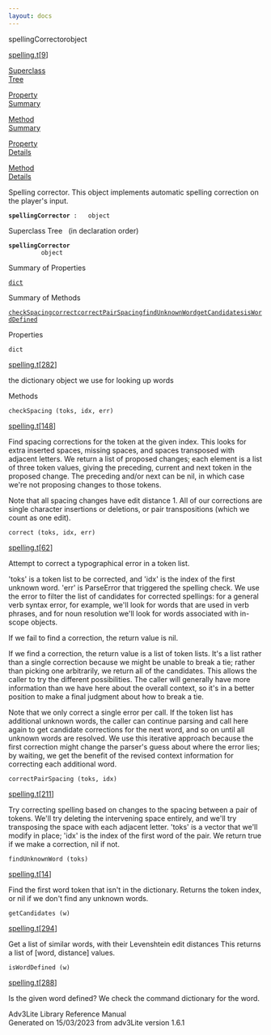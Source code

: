 ```yaml
---
layout: docs
---
```

<span class="title">spellingCorrector</span><span class="type">object</span>

[spelling.t](../file/spelling.t.html)\[[9](../source/spelling.t.html#9)\]

[Superclass  
Tree](#_SuperClassTree_)

[Property  
Summary](#_PropSummary_)

[Method  
Summary](#_MethodSummary_)

[Property  
Details](#_Properties_)

[Method  
Details](#_Methods_)

<div class="fdesc">

Spelling corrector. This object implements automatic spelling correction
on the player's input.

**`spellingCorrector`**` :   object`

</div>

<span id="_SuperClassTree_"></span>

<div class="mjhd">

<span class="hdln">Superclass Tree</span>   (in declaration order)

</div>

**`spellingCorrector`**  
`         object`  
<span id="_PropSummary_"></span>

<div class="mjhd">

<span class="hdln">Summary of Properties</span>  

</div>

[`dict`](#dict)

<span id="_MethodSummary_"></span>

<div class="mjhd">

<span class="hdln">Summary of Methods</span>  

</div>

[`checkSpacing`](#checkSpacing)[`correct`](#correct)[`correctPairSpacing`](#correctPairSpacing)[`findUnknownWord`](#findUnknownWord)[`getCandidates`](#getCandidates)[`isWordDefined`](#isWordDefined)

<span id="_Properties_"></span>

<div class="mjhd">

<span class="hdln">Properties</span>  

</div>

<span id="dict"></span>

`dict`

[spelling.t](../file/spelling.t.html)\[[282](../source/spelling.t.html#282)\]

<div class="desc">

the dictionary object we use for looking up words

</div>

<span id="_Methods_"></span>

<div class="mjhd">

<span class="hdln">Methods</span>  

</div>

<span id="checkSpacing"></span>

`checkSpacing (toks, idx, err)`

[spelling.t](../file/spelling.t.html)\[[148](../source/spelling.t.html#148)\]

<div class="desc">

Find spacing corrections for the token at the given index. This looks
for extra inserted spaces, missing spaces, and spaces transposed with
adjacent letters. We return a list of proposed changes; each element is
a list of three token values, giving the preceding, current and next
token in the proposed change. The preceding and/or next can be nil, in
which case we're not proposing changes to those tokens.

Note that all spacing changes have edit distance 1. All of our
corrections are single character insertions or deletions, or pair
transpositions (which we count as one edit).

</div>

<span id="correct"></span>

`correct (toks, idx, err)`

[spelling.t](../file/spelling.t.html)\[[62](../source/spelling.t.html#62)\]

<div class="desc">

Attempt to correct a typographical error in a token list.

'toks' is a token list to be corrected, and 'idx' is the index of the
first unknown word. 'err' is ParseError that triggered the spelling
check. We use the error to filter the list of candidates for corrected
spellings: for a general verb syntax error, for example, we'll look for
words that are used in verb phrases, and for noun resolution we'll look
for words associated with in-scope objects.

If we fail to find a correction, the return value is nil.

If we find a correction, the return value is a list of token lists. It's
a list rather than a single correction because we might be unable to
break a tie; rather than picking one arbitrarily, we return all of the
candidates. This allows the caller to try the different possibilities.
The caller will generally have more information than we have here about
the overall context, so it's in a better position to make a final
judgment about how to break a tie.

Note that we only correct a single error per call. If the token list has
additional unknown words, the caller can continue parsing and call here
again to get candidate corrections for the next word, and so on until
all unknown words are resolved. We use this iterative approach because
the first correction might change the parser's guess about where the
error lies; by waiting, we get the benefit of the revised context
information for correcting each additional word.

</div>

<span id="correctPairSpacing"></span>

`correctPairSpacing (toks, idx)`

[spelling.t](../file/spelling.t.html)\[[211](../source/spelling.t.html#211)\]

<div class="desc">

Try correcting spelling based on changes to the spacing between a pair
of tokens. We'll try deleting the intervening space entirely, and we'll
try transposing the space with each adjacent letter. 'toks' is a vector
that we'll modify in place; 'idx' is the index of the first word of the
pair. We return true if we make a correction, nil if not.

</div>

<span id="findUnknownWord"></span>

`findUnknownWord (toks)`

[spelling.t](../file/spelling.t.html)\[[14](../source/spelling.t.html#14)\]

<div class="desc">

Find the first word token that isn't in the dictionary. Returns the
token index, or nil if we don't find any unknown words.

</div>

<span id="getCandidates"></span>

`getCandidates (w)`

[spelling.t](../file/spelling.t.html)\[[294](../source/spelling.t.html#294)\]

<div class="desc">

Get a list of similar words, with their Levenshtein edit distances This
returns a list of \[word, distance\] values.

</div>

<span id="isWordDefined"></span>

`isWordDefined (w)`

[spelling.t](../file/spelling.t.html)\[[288](../source/spelling.t.html#288)\]

<div class="desc">

Is the given word defined? We check the command dictionary for the word.

</div>

<div class="ftr">

Adv3Lite Library Reference Manual  
Generated on 15/03/2023 from adv3Lite version 1.6.1

</div>
